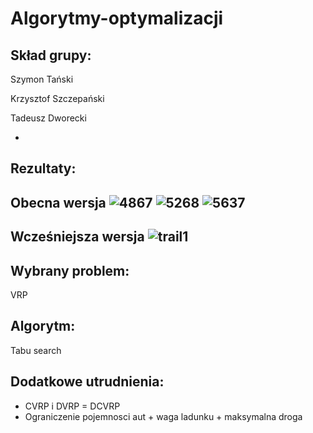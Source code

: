 # Algorytmy-optymalizacji

Skład grupy:
-
Szymon Tański 

Krzysztof Szczepański 

Tadeusz Dworecki

-
Rezultaty:
-
Obecna wersja
![4867](https://github.com/KrzysztofSZCZ/Algorytmy-optymalizacji/assets/108231030/d5558082-b78e-4631-8686-bfede36e2e2d)
![5268](https://github.com/KrzysztofSZCZ/Algorytmy-optymalizacji/assets/108231030/3ac98e2e-5f89-4bbc-bb4c-c83d6279dd49)
![5637](https://github.com/KrzysztofSZCZ/Algorytmy-optymalizacji/assets/108231030/20038d38-c079-4227-a532-f76b18398d93)
-
Wcześniejsza wersja
![trail1](https://github.com/KrzysztofSZCZ/Algorytmy-optymalizacji/assets/108231030/a2846ed8-4e90-4909-a58e-7cf5b8b4fbb6)
-
Wybrany problem: 
-
VRP 

Algorytm:
-
Tabu search

Dodatkowe utrudnienia:
-
- CVRP i DVRP = DCVRP
- Ograniczenie pojemnosci aut + waga ladunku + maksymalna droga
